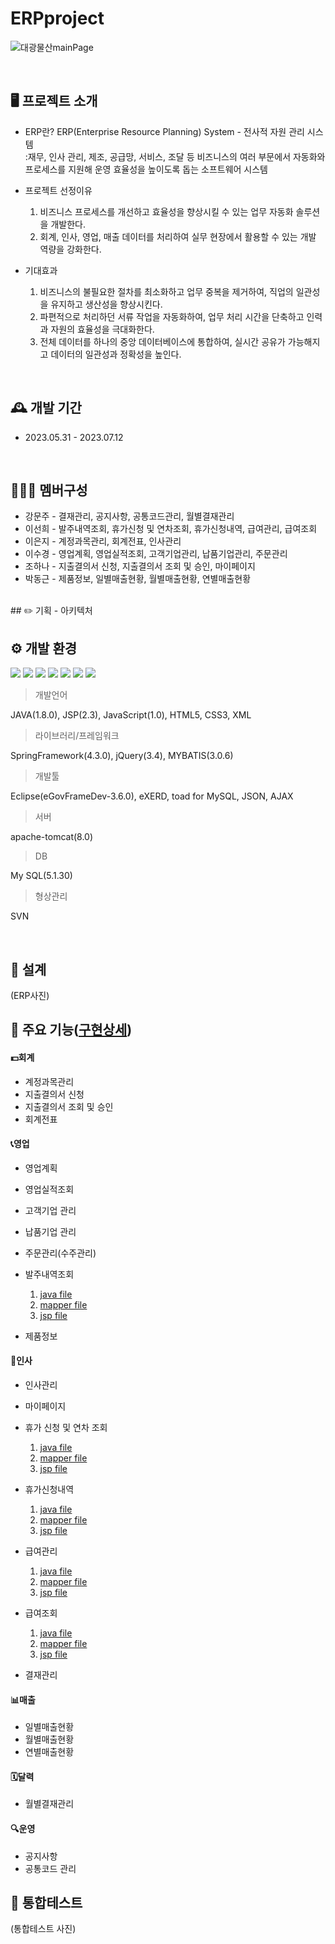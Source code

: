 # ERPproject
![대광물산mainPage](https://github.com/sunhee00/ERPproject/assets/104435431/b5accf54-fe29-4420-8188-23102f55f609)

<br>

## 🖥️ 프로젝트 소개
 - ERP란?
   ERP(Enterprise Resource Planning) System - 전사적 자원 관리 시스템<br>
   :재무, 인사 관리, 제조, 공급망, 서비스, 조달 등 비즈니스의 여러 부문에서 자동화와 프로세스를 지원해 운영 효율성을 높이도록 돕는 소프트웨어 시스템
   
 - 프로젝트 선정이유
   1. 비즈니스 프로세스를 개선하고 효율성을 향상시킬 수 있는 업무 자동화 솔루션을 개발한다.
   2. 회계, 인사, 영업, 매출 데이터를 처리하여 실무 현장에서 활용할 수 있는 개발 역량을 강화한다.
 
 - 기대효과
   1. 비즈니스의 불필요한 절차를 최소화하고 업무 중복을 제거하여, 직업의 일관성을 유지하고 생산성을 향상시킨다.
   2. 파편적으로 처리하던 서류 작업을 자동화하여, 업무 처리 시간을 단축하고 인력과 자원의 효율성을 극대화한다.
   3. 전체 데이터를 하나의 중앙 데이터베이스에 통합하여, 실시간 공유가 가능해지고 데이터의 일관성과 정확성을 높인다.

<br>

## 🕰️ 개발 기간
* 2023.05.31 - 2023.07.12

<br>

## 🧑‍🤝‍🧑 멤버구성
 - 강문주 - 결재관리, 공지사항, 공통코드관리, 월별결재관리
 - 이선희 - 발주내역조회, 휴가신청 및 연차조회, 휴가신청내역, 급여관리, 급여조회 
 - 이은지 - 계정과목관리, 회계전표, 인사관리
 - 이수경 - 영업계획, 영업실적조회, 고객기업관리, 납품기업관리, 주문관리
 - 조하나 - 지출결의서 신청, 지출결의서 조회 및 승인, 마이페이지
 - 박동근 - 제품정보, 일별매출현황, 월별매출현황, 연별매출현황

<br>
## ✏️ 기획
- 아키텍처



## ⚙️ 개발 환경
<img src="https://img.shields.io/badge/Spring-6DB33F?style=flat-square&logo=Spring&logoColor=ffffff"/> <img src="https://img.shields.io/badge/jQuery-0769AD?style=flat-square&logo=jquery&logoColor=ffffff"/> <img src="https://img.shields.io/badge/JavaScript-F7DF1E?style=flat-square&logo=javascript&logoColor=ffffff"/> <img src="https://img.shields.io/badge/MySQL-4479A1?style=flat-square&logo=mysql&logoColor=ffffff"/> <img src="https://img.shields.io/badge/HTML5-E34F26?style=flat-square&logo=html5&logoColor=ffffff"/> <img src="https://img.shields.io/badge/CSS3-1572B6?style=flat-square&logo=css3&logoColor=ffffff"/> <img src="https://img.shields.io/badge/Apache Tomcat-F8DC75?style=flat-square&logo=apachetomcat&logoColor=ffffff"/>


>개발언어

JAVA(1.8.0), JSP(2.3), JavaScript(1.0), HTML5, CSS3, XML

>라이브러리/프레임워크

SpringFramework(4.3.0), jQuery(3.4), MYBATIS(3.0.6)

>개발툴

Eclipse(eGovFrameDev-3.6.0), eXERD, toad for MySQL, JSON, AJAX

>서버

apache-tomcat(8.0)

>DB

My SQL(5.1.30)

>형상관리

SVN

<br>

## 📐 설계
(ERP사진)

## 📌 주요 기능([구현상세](https://github.com/sunhee00/ERPproject/wiki/%EC%9D%B4%EC%84%A0%ED%9D%AC(%EB%B3%B8%EC%9D%B8)-%E2%80%90-%EB%B0%9C%EC%A3%BC%EB%82%B4%EC%97%AD%EC%A1%B0%ED%9A%8C,-%ED%9C%B4%EA%B0%80%EC%8B%A0%EC%B2%AD-%EB%B0%8F-%EC%97%B0%EC%B0%A8%EC%A1%B0%ED%9A%8C,-%ED%9C%B4%EA%B0%80%EC%8B%A0%EC%B2%AD%EB%82%B4%EC%97%AD,-%EA%B8%89%EC%97%AC%EA%B4%80%EB%A6%AC,-%EA%B8%89%EC%97%AC%EC%A1%B0%ED%9A%8C))
#### 💵회계
- 계정과목관리
- 지출결의서 신청
- 지출결의서 조회 및 승인
- 회계전표

#### 📞영업
- 영업계획
- 영업실적조회
- 고객기업 관리
- 납품기업 관리
- 주문관리(수주관리)
- 발주내역조회
  1. <a href="src/main/java/kr/happyjob/study/busDlv" >java file</a>
  2. <a href="src/main/resources/sql/busDlv" >mapper file</a>
  3. <a href="src/main/webapp/WEB-INF/view/busDlv" >jsp file</a>
  
- 제품정보

#### 👤인사
- 인사관리
- 마이페이지
- 휴가 신청 및 연차 조회
  1. <a href="src/main/java/kr/happyjob/study/empVcp" >java file</a>
  2. <a href="src/main/resources/sql/empVcp" >mapper file</a>
  3. <a href="src/main/webapp/WEB-INF/view/empVcp" >jsp file</a>
  
- 휴가신청내역
  1. <a href="src/main/java/kr/happyjob/study/empVcs" >java file</a>
  2. <a href="src/main/resources/sql/empVcs" >mapper file</a>
  3. <a href="src/main/webapp/WEB-INF/view/empVcs" >jsp file</a>
  
- 급여관리
  1. <a href="src/main/java/kr/happyjob/study/empSam" >java file</a>
  2. <a href="src/main/resources/sql/empSam" >mapper file</a>
  3. <a href="src/main/webapp/WEB-INF/view/empSam" >jsp file</a>
  
- 급여조회
  1. <a href="src/main/java/kr/happyjob/study/empSas" >java file</a>
  2. <a href="src/main/resources/sql/empSas" >mapper file</a>
  3. <a href="src/main/webapp/WEB-INF/view/empSas" >jsp file</a>

- 결재관리

#### 📊매출
- 일별매출현황
- 월별매출현황
- 연별매출현황

#### 🗓달력
- 월별결재관리
  
#### 🔍운영
- 공지사항
- 공통코드 관리

## 📌 통합테스트
(통합테스트 사진)
